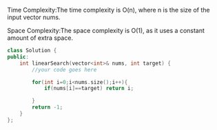 Time Complexity:The time complexity is O(n), where n is the size of the input vector nums.

Space Complexity:The space complexity is O(1), as it uses a constant amount of extra space.


```cpp
class Solution {
public:
    int linearSearch(vector<int>& nums, int target) {
        //your code goes here

        for(int i=0;i<nums.size();i++){
            if(nums[i]==target) return i;

        }
        return -1;
    }
};
